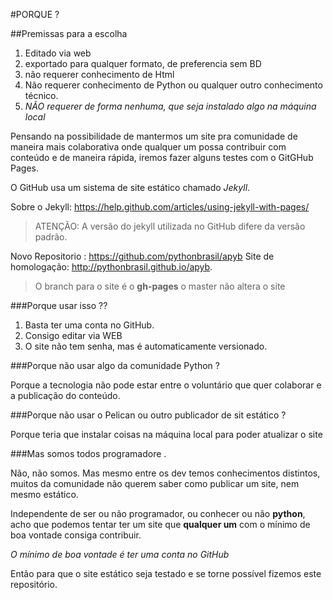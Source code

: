 #PORQUE ?

##Premissas para a escolha

1. Editado via web
2. exportado para qualquer formato, de preferencia sem BD
3. não requerer conhecimento de Html
4. Não  requerer conhecimento de Python ou qualquer outro conhecimento técnico.
5. _NÃO requerer de forma nenhuma, que seja instalado algo na máquina local_


Pensando na possibilidade de mantermos um site pra comunidade de maneira mais colaborativa onde qualquer um possa contribuir com conteúdo
e de maneira rápida, iremos fazer alguns testes com o GitGHub Pages.

O GitHub usa um sistema de site estático chamado _Jekyll_.

Sobre o Jekyll:  https://help.github.com/articles/using-jekyll-with-pages/

>ATENÇÃO: A versão do jekyll utilizada no GitHub difere da versão padrão.


Novo Repositorio : https://github.com/pythonbrasil/apyb
Site de homologação:   http://pythonbrasil.github.io/apyb. 

>O branch para o site é o  __gh-pages__
>o master não altera o site

###Porque usar isso ??

1. Basta ter uma conta no GitHub.
2. Consigo editar via WEB
3. O site não tem senha, mas é automaticamente versionado.

###Porque não usar algo da comunidade Python ?

Porque a tecnologia não pode estar entre o voluntário que quer colaborar
e a publicação do conteúdo.

###Porque não usar o Pelican ou outro publicador de sit estático ?

Porque teria que instalar coisas na máquina local para poder atualizar o site

###Mas somos todos programadore .

Não, não somos.
Mas mesmo entre os dev temos conhecimentos distintos, muitos da comunidade não querem saber como publicar um site, nem mesmo estático.

Independente de ser ou não programador, ou conhecer ou não __python__, acho que podemos tentar ter um site que __qualquer um__ com o mínimo de boa vontade consiga contribuir.

_O mínimo de boa vontade é ter uma conta no GitHub_

Então para que  o site estático seja testado e se torne possível fizemos este repositório.



